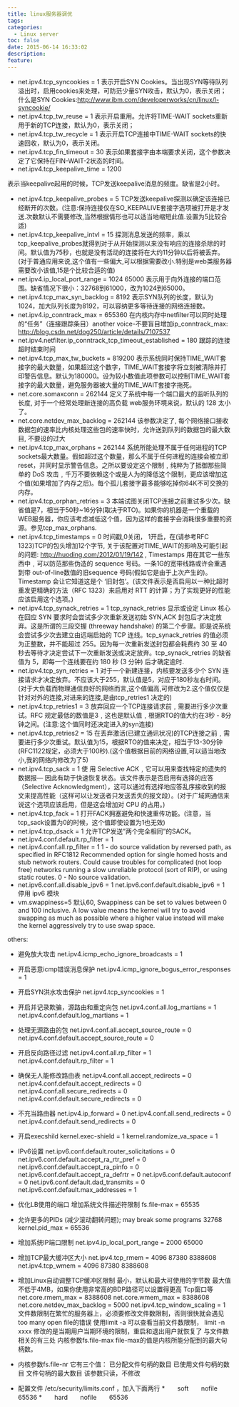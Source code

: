 ```yaml
---
title: linux服务器调优
tags:
categories:
  - Linux server
toc: false
date: 2015-06-14 16:33:02
description:
feature:
---
```


* net.ipv4.tcp_syncookies = 1
表示开启SYN Cookies。当出现SYN等待队列溢出时，启用cookies来处理，可防范少量SYN攻击，默认为0，表示关闭；什么是SYN Cookies:http://www.ibm.com/developerworks/cn/linux/l-syncookie/
* net.ipv4.tcp_tw_reuse = 1
表示开启重用。允许将TIME-WAIT sockets重新用于新的TCP连接，默认为0，表示关闭；
* net.ipv4.tcp_tw_recycle = 1
表示开启TCP连接中TIME-WAIT sockets的快速回收，默认为0，表示关闭。
* net.ipv4.tcp_fin_timeout = 30
表示如果套接字由本端要求关闭，这个参数决定了它保持在FIN-WAIT-2状态的时间。
* net.ipv4.tcp_keepalive_time = 1200
<!-- more -->
表示当keepalive起用的时候，TCP发送keepalive消息的频度。缺省是2小时。
* net.ipv4.tcp_keepalive_probes = 5
TCP发送keepalive探测以确定该连接已经断开的次数。(注意:保持连接仅在SO_KEEPALIVE套接字选项被打开是才发送.次数默认不需要修改,当然根据情形也可以适当地缩短此值.设置为5比较合适)
* net.ipv4.tcp_keepalive_intvl = 15
探测消息发送的频率，乘以tcp_keepalive_probes就得到对于从开始探测以来没有响应的连接杀除的时间。默认值为75秒，也就是没有活动的连接将在大约11分钟以后将被丢弃。(对于普通应用来说,这个值有一些偏大,可以根据需要改小.特别是web类服务器需要改小该值,15是个比较合适的值)
* net.ipv4.ip_local_port_range = 1024 65000
表示用于向外连接的端口范围。缺省情况下很小：32768到61000，改为1024到65000。
* net.ipv4.tcp_max_syn_backlog = 8192
表示SYN队列的长度，默认为1024，加大队列长度为8192，可以容纳更多等待连接的网络连接数。
* net.ipv4.ip_conntrack_max = 655360
在内核内存中netfilter可以同时处理的“任务”（连接跟踪条目）another voice-不要盲目增加ip_conntrack_max: http://blog.csdn.net/dog250/article/details/7107537
* net.ipv4.netfilter.ip_conntrack_tcp_timeout_established = 180
跟踪的连接超时结束时间
* net.ipv4.tcp_max_tw_buckets = 819200
表示系统同时保持TIME_WAIT套接字的最大数量，如果超过这个数字，TIME_WAIT套接字将立刻被清除并打印警告信息。默认为180000。设为较小数值此项参数可以控制TIME_WAIT套接字的最大数量，避免服务器被大量的TIME_WAIT套接字拖死。
* net.core.somaxconn = 262144
定义了系统中每一个端口最大的监听队列的长度, 对于一个经常处理新连接的高负载 web服务环境来说，默认的 128 太小了。
* net.core.netdev_max_backlog = 262144
该参数决定了, 每个网络接口接收数据包的速率比内核处理这些包的速率快时，允许送到队列的数据包的最大数目, 不要设的过大
* net.ipv4.tcp_max_orphans = 262144
系统所能处理不属于任何进程的TCP sockets最大数量。假如超过这个数量，那么不属于任何进程的连接会被立即reset，并同时显示警告信息。之所以要设定这个限制﹐纯粹为了抵御那些简单的 DoS 攻击﹐千万不要依赖这个或是人为的降低这个限制，更应该增加这个值(如果增加了内存之后)。每个孤儿套接字最多能够吃掉你64K不可交换的内存。
* net.ipv4.tcp_orphan_retries = 3
本端试图关闭TCP连接之前重试多少次。缺省值是7，相当于50秒~16分钟(取决于RTO)。如果你的机器是一个重载的WEB服务器，你应该考虑减低这个值，因为这样的套接字会消耗很多重要的资源。参见tcp_max_orphans.
* net.ipv4.tcp_timestamps = 0
时间戳,0关闭， 1开启，在(请参考RFC 1323)TCP的包头增加12个字节, 关于该配置对TIME_WAIT的影响及可能引起的问题: http://huoding.com/2012/01/19/142 , Timestamps 用在其它一些东西中﹐可以防范那些伪造的 sequence 号码。一条1G的宽带线路或许会重遇到带 out-of-line数值的旧sequence 号码(假如它是由于上次产生的)。Timestamp 会让它知道这是个 ‘旧封包’。(该文件表示是否启用以一种比超时重发更精确的方法（RFC 1323）来启用对 RTT 的计算；为了实现更好的性能应该启用这个选项。)
* net.ipv4.tcp_synack_retries = 1
tcp_synack_retries 显示或设定 Linux 核心在回应 SYN 要求时会尝试多少次重新发送初始 SYN,ACK 封包后才决定放弃。这是所谓的三段交握 (threeway handshake) 的第二个步骤。即是说系统会尝试多少次去建立由远端启始的 TCP 连线。tcp_synack_retries 的值必须为正整数，并不能超过 255。因为每一次重新发送封包都会耗费约 30 至 40 秒去等待才决定尝试下一次重新发送或决定放弃。tcp_synack_retries 的缺省值为 5，即每一个连线要在约 180 秒 (3 分钟) 后才确定逾时.
* net.ipv4.tcp_syn_retries = 1
对于一个新建连接，内核要发送多少个 SYN 连接请求才决定放弃。不应该大于255，默认值是5，对应于180秒左右时间。(对于大负载而物理通信良好的网络而言,这个值偏高,可修改为2.这个值仅仅是针对对外的连接,对进来的连接,是由tcp_retries1 决定的)
* net.ipv4.tcp_retries1 = 3
放弃回应一个TCP连接请求前﹐需要进行多少次重试。RFC 规定最低的数值是3﹐这也是默认值﹐根据RTO的值大约在3秒 - 8分钟之间。(注意:这个值同时还决定进入的syn连接)
* net.ipv4.tcp_retries2 = 15
在丢弃激活(已建立通讯状况)的TCP连接之前﹐需要进行多少次重试。默认值为15，根据RTO的值来决定，相当于13-30分钟(RFC1122规定，必须大于100秒).(这个值根据目前的网络设置,可以适当地改小,我的网络内修改为了5)
* net.ipv4.tcp_sack = 1
使 用 Selective ACK﹐它可以用来查找特定的遗失的数据报— 因此有助于快速恢复状态。该文件表示是否启用有选择的应答（Selective Acknowledgment），这可以通过有选择地应答乱序接收到的报文来提高性能（这样可以让发送者只发送丢失的报文段）。(对于广域网通信来说这个选项应该启用，但是这会增加对 CPU 的占用。)
* net.ipv4.tcp_fack = 1
打开FACK拥塞避免和快速重传功能。(注意，当tcp_sack设置为0的时候，这个值即使设置为1也无效)
* net.ipv4.tcp_dsack = 1
允许TCP发送”两个完全相同”的SACK。
* net.ipv4.conf.default.rp_filter = 1
* net.ipv4.conf.all.rp_filter = 1
1 - do source validation by reversed path, as specified in RFC1812 Recommended option for single homed hosts and stub network routers. Could cause troubles for complicated (not loop free) networks running a slow unreliable protocol (sort of RIP), or using static routes.
0 - No source validation.
* net.ipv6.conf.all.disable_ipv6 = 1 net.ipv6.conf.default.disable_ipv6 = 1
停用 ipv6 模块
* vm.swappiness=5
默认60, Swappiness can be set to values between 0 and 100 inclusive. A low value means the kernel will try to avoid swapping as much as possible where a higher value instead will make the kernel aggressively try to use swap space.

others:
* 避免放大攻击
net.ipv4.icmp_echo_ignore_broadcasts = 1
* 开启恶意icmp错误消息保护
net.ipv4.icmp_ignore_bogus_error_responses = 1
* 开启SYN洪水攻击保护
net.ipv4.tcp_syncookies = 1
* 开启并记录欺骗，源路由和重定向包
net.ipv4.conf.all.log_martians = 1
net.ipv4.conf.default.log_martians = 1
* 处理无源路由的包
net.ipv4.conf.all.accept_source_route = 0
net.ipv4.conf.default.accept_source_route = 0
* 开启反向路径过滤
net.ipv4.conf.all.rp_filter = 1
net.ipv4.conf.default.rp_filter = 1
* 确保无人能修改路由表
net.ipv4.conf.all.accept_redirects = 0
net.ipv4.conf.default.accept_redirects = 0
net.ipv4.conf.all.secure_redirects = 0
net.ipv4.conf.default.secure_redirects = 0
* 不充当路由器
net.ipv4.ip_forward = 0
net.ipv4.conf.all.send_redirects = 0
net.ipv4.conf.default.send_redirects = 0
* 开启execshild
kernel.exec-shield = 1
kernel.randomize_va_space = 1
* IPv6设置
net.ipv6.conf.default.router_solicitations = 0
net.ipv6.conf.default.accept_ra_rtr_pref = 0
net.ipv6.conf.default.accept_ra_pinfo = 0
net.ipv6.conf.default.accept_ra_defrtr = 0
net.ipv6.conf.default.autoconf = 0
net.ipv6.conf.default.dad_transmits = 0
net.ipv6.conf.default.max_addresses = 1
*  优化LB使用的端口
 增加系统文件描述符限制
fs.file-max = 65535
*  允许更多的PIDs (减少滚动翻转问题); may break some programs 32768
kernel.pid_max = 65536
*  增加系统IP端口限制
net.ipv4.ip_local_port_range = 2000 65000
*  增加TCP最大缓冲区大小
net.ipv4.tcp_rmem = 4096 87380 8388608
net.ipv4.tcp_wmem = 4096 87380 8388608
*  增加Linux自动调整TCP缓冲区限制
最小，默认和最大可使用的字节数
最大值不低于4MB，如果你使用非常高的BDP路径可以设置得更高
Tcp窗口等
net.core.rmem_max = 8388608
net.core.wmem_max = 8388608
net.core.netdev_max_backlog = 5000
net.ipv4.tcp_window_scaling = 1
文件数限制在繁忙的服务器上，必须要修改文件数限制，否则很快就会遇见too many open file的错误
使用limit -a 可以查看当前文件数限制， limit -n xxxx 修改的是当期用户当期环境的限制，重启和退出用户就恢复了
与文件数相关的有三处
内核参数fs.file-max
file-max的值是内核所能分配到的最大句柄数。

* 内核参数fs.file-nr
它有三个值：
已分配文件句柄的数目
已使用文件句柄的数目
文件句柄的最大数目
该参数只读，不修改

* 配置文件 /etc/security/limits.conf ，加入下面两行
*　　soft　　nofile　　65536 *　　hard　　nofile　　65536


